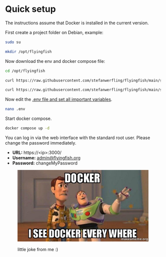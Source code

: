 # Quick setup

The instructions assume that Docker is installed in the current version.

First create a project folder on Debian, example:

```sh
sudo su
```

```sh
mkdir /opt/flyingfish
```

Now download the env and docker compose file:

```sh
cd /opt/flyingfish
```

```sh
curl https://raw.githubusercontent.com/stefanwerfling/flyingfish/main/setup/.env -o .env
```

```sh
curl https://raw.githubusercontent.com/stefanwerfling/flyingfish/main/setup/docker-compose.yml -o docker-compose.yml
```

Now edit the [.env file and set all important variables](long-setup.md#env).

```sh
nano .env
```

Start docker compose.

```sh
docker compose up -d
```

You can log in via the web interface with the standard root user. Please change the password immediately.

* **URL:** https://\<ip>:3000/
* **Username:** admin@flyingfish.org
* **Password:** changeMyPassword

<figure><img src="../../.gitbook/assets/docker-i-see (1).jpg" alt="" width="450"><figcaption><p>little joke from me :)</p></figcaption></figure>
